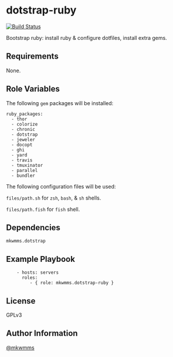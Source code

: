 dotstrap-ruby
=========
[![Build Status](https://travis-ci.org/mkwmms/ansible-dotstrap-ruby.svg)](https://travis-ci.org/mkwmms/ansible-dotstrap-ruby)

Bootstrap ruby: install ruby & configure dotfiles, install extra gems.

Requirements
------------

None.

Role Variables
--------------

The following `gem` packages will be installed:

```
ruby_packages: 
  - thor
  - colorize
  - chronic
  - dotstrap
  - jeweler
  - docopt
  - ghi
  - yard
  - travis
  - tmuxinator
  - parallel
  - bundler
```

The following configuration files will be used:

`files/path.sh` for `zsh`, `bash`, & `sh` shells.

`files/path.fish` for `fish` shell.

Dependencies
------------

```
mkwmms.dotstrap
```

Example Playbook
----------------

```
    - hosts: servers
      roles:
         - { role: mkwmms.dotstrap-ruby }
```

License
-------

GPLv3

Author Information
------------------

[@mkwmms]

[@mkwmms]: https://github.com/mkwmms
